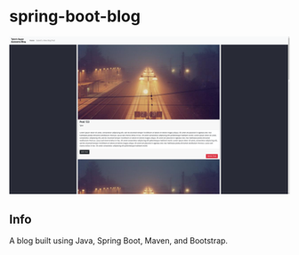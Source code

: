 # spring-boot-blog
![screenshot](/src/main/resources/static/images/tylors-blog-screenshot.png)

## Info
A blog built using Java, Spring Boot, Maven, and Bootstrap.


